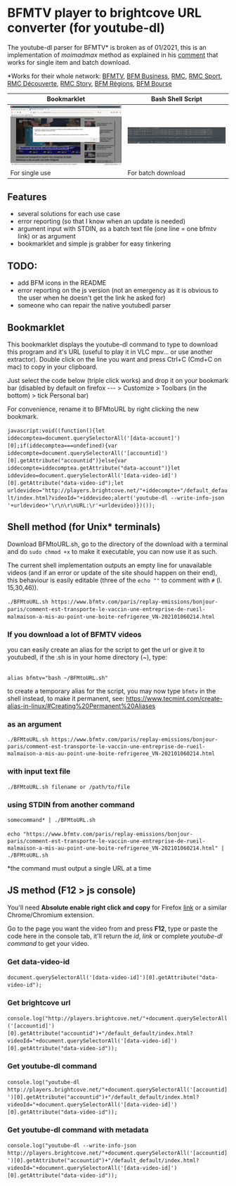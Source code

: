# BFMTV player to brightcove URL converter (for youtube-dl)

The youtube-dl parser for BFMTV* is broken as of 01/2021, this is an implementation of *moimadmax* method as explained in his [comment](https://github.com/ytdl-org/youtube-dl/issues/18595#issuecomment-449752824) that works for single item and batch download. 

\*Works for their whole network: [BFMTV](https://bfmtv.com), [BFM Business](https://bfmtv.com/economie), [RMC](https://rmc.bfmtv.com/), [RMC Sport](https://rmcsport.bfmtv.com/), [RMC Découverte](https://rmcdecouverte.bfmtv.com/), [RMC Story](https://rmcstory.bfmtv.com/), [BFM Régions](https://www.bfmtv.com/regions/), [BFM Bourse](https://www.tradingsat.com/)


| Bookmarklet       | Bash Shell Script |
|-------------------|----------------|
| ![](BFMtoURL.png) | ![](demo_bash_bfmtourl.png)         |
| For single use | For batch download |

## Features

- several solutions for each use case
- error reporting (so that I know when an update is needed)
- argument input with STDIN, as a batch text file (one line = one bfmtv link) or as argument
- bookmarklet and simple js grabber for easy tinkering

## TODO:

- add BFM icons in the README
- error reporting on the js version (not an emergency as it is obvious to the user when he doesn't get the link he asked for)
- someone who can repair the native youtubedl parser

## Bookmarklet

This bookmarklet displays the youtube-dl command to type to download this program and it's URL (useful to play it in VLC mpv... or use another extractor). Double click on the line you want and press Ctrl+C (Cmd+C on mac) to copy in your clipboard.

Just select the code below (triple click works) and drop it on your bookmark bar (disabled by default on firefox --- > Customize > Toolbars (in the bottom) > tick Personal bar)

For convenience, rename it to BFMtoURL by right clicking the new bookmark.

```javascript:void((function(){let iddecomptea=document.querySelectorAll('[data-account]')[0];if(iddecomptea===undefined){var iddecompte=document.querySelectorAll('[accountid]')[0].getAttribute("accountid")}else{var iddecompte=iddecomptea.getAttribute("data-account")}let iddevideo=document.querySelectorAll('[data-video-id]')[0].getAttribute("data-video-id");let urldevideo="http://players.brightcove.net/"+iddecompte+"/default_default/index.html?videoId="+iddevideo;alert('youtube-dl --write-info-json '+urldevideo+'\r\n\r\nURL:\r'+urldevideo)})());```

## Shell method (for Unix* terminals)

Download BFMtoURL.sh, go to the directory of the download with a terminal and do ```sudo chmod +x``` to make it executable, you can now use it as such.	

The current shell implementation outputs an empty line for unavailable videos (and if an error or update of the site should happen on their end), this behaviour is easily editable (three of the ``` echo "" ``` to comment with ``` # ``` (l. 15,30,46)).

  ``` ./BFMtoURL.sh https://www.bfmtv.com/paris/replay-emissions/bonjour-paris/comment-est-transporte-le-vaccin-une-entreprise-de-rueil-malmaison-a-mis-au-point-une-boite-refrigeree_VN-202101060214.html ```	
		
### If you download a lot of BFMTV videos	
you can easily create an alias for the script to get the url or give it to youtubedl, if the .sh is in your home directory (~), type:

```

alias bfmtv="bash ~/BFMtoURL.sh"

```

to create a temporary alias for the script, you may now type ```bfmtv``` in the shell instead, to make it permanent, see: https://www.tecmint.com/create-alias-in-linux/#Creating%20Permanent%20Aliases
		
	

### as an argument

```
./BFMtoURL.sh https://www.bfmtv.com/paris/replay-emissions/bonjour-paris/comment-est-transporte-le-vaccin-une-entreprise-de-rueil-malmaison-a-mis-au-point-une-boite-refrigeree_VN-202101060214.html
```

### with input text file

```
./BFMtoURL.sh filename or /path/to/file
```

### using STDIN from another command

``` 
somecommand* | ./BFMtoURL.sh

echo "https://www.bfmtv.com/paris/replay-emissions/bonjour-paris/comment-est-transporte-le-vaccin-une-entreprise-de-rueil-malmaison-a-mis-au-point-une-boite-refrigeree_VN-202101060214.html" | ./BFMtoURL.sh
```
*the command must output a single URL at a time

## JS method (F12 > js console)

You'll need **Absolute enable right click and copy** for Firefox [link](https://addons.mozilla.org/en-US/firefox/addon/absolute-enable-right-click/) or a similar Chrome/Chromium extension.

Go to the page you want the video from and press **F12**, type or paste the code here in the console tab, it'll return the *id*, *link* or complete *youtube-dl command* to get your video.

### Get data-video-id

``` document.querySelectorAll('[data-video-id]')[0].getAttribute("data-video-id"); ```

### Get brightcove url

``` console.log("http://players.brightcove.net/"+document.querySelectorAll('[accountid]')[0].getAttribute("accountid")+"/default_default/index.html?videoId="+document.querySelectorAll('[data-video-id]')[0].getAttribute("data-video-id")); ```

### Get youtube-dl command

``` console.log("youtube-dl http://players.brightcove.net/"+document.querySelectorAll('[accountid]')[0].getAttribute("accountid")+"/default_default/index.html?videoId="+document.querySelectorAll('[data-video-id]')[0].getAttribute("data-video-id")); ```

### Get youtube-dl command with metadata

``` console.log("youtube-dl --write-info-json http://players.brightcove.net/"+document.querySelectorAll('[accountid]')[0].getAttribute("accountid")+"/default_default/index.html?videoId="+document.querySelectorAll('[data-video-id]')[0].getAttribute("data-video-id")); ```


